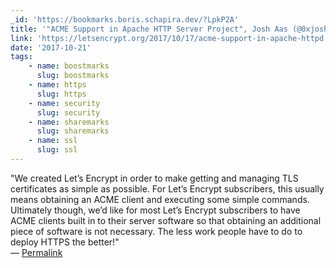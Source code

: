 ```yaml
---
_id: 'https://bookmarks.boris.schapira.dev/?LpkP2A'
title: '"ACME Support in Apache HTTP Server Project", Josh Aas (@0xjosh) #HTTPS'
link: 'https://letsencrypt.org/2017/10/17/acme-support-in-apache-httpd.html'
date: '2017-10-21'
tags:
    - name: boostmarks
      slug: boostmarks
    - name: https
      slug: https
    - name: security
      slug: security
    - name: sharemarks
      slug: sharemarks
    - name: ssl
      slug: ssl
---
```


&quot;We created Let’s Encrypt in order to make getting and managing TLS
certificates as simple as possible. For Let’s Encrypt subscribers, this usually
means obtaining an ACME client and executing some simple commands. Ultimately
though, we’d like for most Let’s Encrypt subscribers to have ACME clients built
in to their server software so that obtaining an additional piece of software is
not necessary. The less work people have to do to deploy HTTPS the better!&quot;
<br>&#8212;
<a href="https://bookmarks.boris.schapira.dev/?LpkP2A" title="Permalink">Permalink</a>
